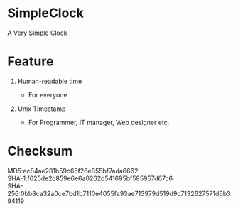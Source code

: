 # SimpleClock

A Very Simple Clock

# Feature

1. Human-readable time
   - For everyone
  
2. Unix Timestamp
   - For Programmer, IT manager, Web designer etc.
  
# Checksum
MD5:ec84ae281b59c65f26e855bf7ada6662<br />
SHA-1:f625de2c859e6e6a0262d541695bf585957d67c6<br />
SHA-256:0bb8ca32a0ce7bd1b7110e4055fa93ae713979d519d9c7132627571d6b394119<br />
